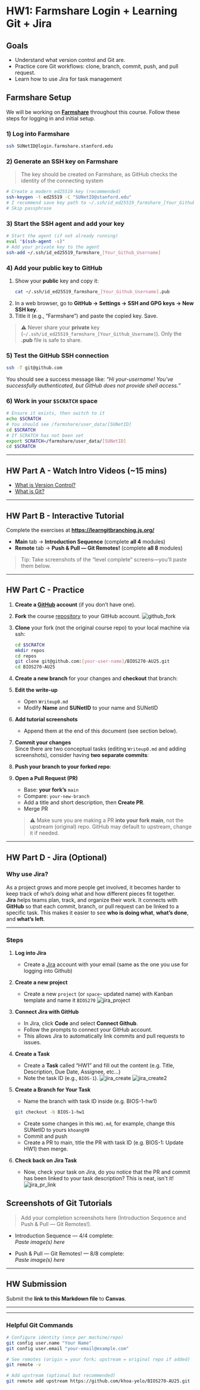 # HW1: Farmshare Login + Learning Git + Jira

## Goals
- Understand what version control and Git are.
- Practice core Git workflows: clone, branch, commit, push, and pull request.
- Learn how to use Jira for task management



## Farmshare Setup

We will be working on [**Farmshare**](https://docs.farmshare.stanford.edu/) throughout this course. Follow these steps for logging in and initial setup.

### 1) Log into Farmshare
```bash
ssh SUNetID@login.farmshare.stanford.edu
```

### 2) Generate an SSH key on Farmshare
> The key should be created on Farmshare, as GitHub checks the identity of the connecting system

```bash
# Create a modern ed25519 key (recommended)
ssh-keygen -t ed25519 -C "SUNetID@stanford.edu"
# I recommend save key path to ~/.ssh/id_ed25519_farmshare_[Your_Github_Username]
# Skip passphrase
```

### 3) Start the SSH agent and add your key
```bash
# Start the agent (if not already running)
eval "$(ssh-agent -s)"
# Add your private key to the agent
ssh-add ~/.ssh/id_ed25519_farmshare_[Your_Github_Username]
```

### 4) Add your public key to GitHub
1. Show your **public** key and copy it:
   ```bash
   cat ~/.ssh/id_ed25519_farmshare_[Your_Github_Username].pub
   ```
2. In a web browser, go to **GitHub → Settings → SSH and GPG keys → New SSH key**.  
3. Title it (e.g., “Farmshare”) and paste the copied key. Save.

> ⚠️ Never share your **private** key (`~/.ssh/id_ed25519_farmshare_[Your_Github_Username]`). Only the **.pub** file is safe to share.

### 5) Test the GitHub SSH connection
```bash
ssh -T git@github.com
```
You should see a success message like: *“Hi your-username! You've successfully authenticated, but GitHub does not provide shell access.”*

### 6) Work in your `$SCRATCH` space
```bash
# Ensure it exists, then switch to it
echo $SCRATCH
# You should see /farmshare/user_data/[SUNetID]
cd $SCRATCH
# If SCRATCH has not been set 
export SCRATCH=/farmshare/user_data/[SUNetID]
cd $SCRATCH
```

---

## HW Part A - Watch Intro Videos (~15 mins)
- [What is Version Control?](https://git-scm.com/video/what-is-version-control.html)
- [What is Git?](https://git-scm.com/video/what-is-git.html)

---

## HW Part B - Interactive Tutorial
Complete the exercises at **https://learngitbranching.js.org/**

- **Main** tab → **Introduction Sequence** (complete **all 4** modules)
- **Remote** tab → **Push & Pull — Git Remotes!** (complete **all 8** modules)

> Tip: Take screenshots of the “level complete” screens—you’ll paste them below.

---

## HW Part C - Practice

1. **Create a [GitHub](https://github.com/) account** (if you don’t have one).
2. **Fork** the course [repository](https://github.com/khoa-yelo/BIOS270-AU25) to your GitHub account.
![github_fork](./images/github_fork.png)
3. **Clone** your fork (not the original course repo) to your local machine via ssh:
   ```bash
   cd $SCRATCH
   mkdir repos
   cd repos
   git clone git@github.com:[your-user-name]/BIOS270-AU25.git
   cd BIOS270-AU25
   ```
4. **Create a new branch** for your changes and **checkout** that branch:

5. **Edit the write-up**  
   - Open `Writeup0.md`
   - Modify **Name** and **SUNetID** to your name and SUNetID

6. **Add tutorial screenshots**  
   - Append them at the end of this document (see section below).

7. **Commit your changes**  
   Since there are two conceptual tasks (editing `Writeup0.md` and adding screenshots), consider having **two separate commits**:

8. **Push your branch to your forked repo**:

9. **Open a Pull Request (PR)**  
   - Base: **your fork’s** `main`  
   - Compare: `your-new-branch`  
   - Add a title and short description, then **Create PR**.
   - Merge PR
    > ⚠️ Make sure you are making a PR **into your fork main**, not the upstream (original) repo. GitHub may default to upstream, change it if needed.

---

## HW Part D - Jira (Optional)

### Why use Jira?
As a project grows and more people get involved, it becomes harder to keep track of who’s doing what and how different pieces fit together.  
**Jira** helps teams plan, track, and organize their work. It connects with **GitHub** so that each commit, branch, or pull request can be linked to a specific task. This makes it easier to see **who is doing what**, **what’s done**, and **what’s left**.

---

### Steps

1. **Log into Jira**  
   - Create a [Jira](https://www.atlassian.com/software/jira) account with your email (same as the one you use for logging into Github)

2. **Create a new project**
   - Create a new `project` (or `space`- updated name) with Kanban template and name it `BIOS270`
   ![jira_project](./images/jira_project.png)

   
3. **Connect Jira with GitHub**  
   - In Jira, click **Code** and select **Connect Github**.  
   - Follow the prompts to connect your GitHub account.  
   - This allows Jira to automatically link commits and pull requests to issues.

4. **Create a Task**  
   - Create a **Task** called “HW1” and fill out the content (e.g. Title, Description, Due Date, Assignee, etc...)
   - Note the task ID (e.g., `BIOS-1`).
   ![jira_create](./images/jira_create.png)
   ![jira_create2](./images/jira_create2.png)


5. **Create a Branch for Your Task**
   - Name the branch with task ID inside (e.g. BIOS-1-hw1)

   ```bash
   git checkout -b BIOS-1-hw1
   ```
   - Create some changes in this `HW1.md`, for example, change this SUNetID to yours `khoang99`
   - Commit and push
   - Create a PR to main, title the PR with task ID (e.g. BIOS-1: Update HW1) then merge.

6. **Check back on Jira Task**
   - Now, check your task on Jira, do you notice that the PR and commit has been linked to your task description? This is neat, isn't it!
   ![jira_pr_link](./images/jira_pr_link.png)


## Screenshots of Git Tutorials

> Add your completion screenshots here (Introduction Sequence and Push & Pull — Git Remotes!).

- Introduction Sequence — 4/4 complete:  
  _Paste image(s) here_

- Push & Pull — Git Remotes! — 8/8 complete:  
  _Paste image(s) here_

---

## HW Submission

Submit the **link to this Markdown file** to **Canvas**.

---

---


### Helpful Git Commands

```bash
# Configure identity (once per machine/repo)
git config user.name "Your Name"
git config user.email "your-email@example.com"

# See remotes (origin = your fork; upstream = original repo if added)
git remote -v

# Add upstream (optional but recommended)
git remote add upstream https://github.com/khoa-yelo/BIOS270-AU25.git
```